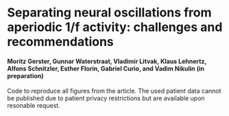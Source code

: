 # Separating neural oscillations from aperiodic 1/f activity: challenges and recommendations 
#### Moritz Gerster, Gunnar Waterstraat, Vladimir Litvak, Klaus Lehnertz, Alfons Schnitzler, Esther Florin, Gabriel Curio, and Vadim Nikulin (in preparation)

Code to reproduce all figures from the article. The used patient data cannot be published due to patient privacy restrictions but are available upon resonable request.
